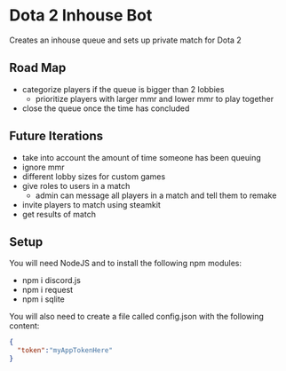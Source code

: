# Dota 2 Inhouse Bot
Creates an inhouse queue and sets up private match for Dota 2

## Road Map
* categorize players if the queue is bigger than 2 lobbies
  * prioritize players with larger mmr and lower mmr to play together
* close the queue once the time has concluded

## Future Iterations
* take into account the amount of time someone has been queuing
* ignore mmr
* different lobby sizes for custom games
* give roles to users in a match
  * admin can message all players in a match and tell them to remake
* invite players to match using steamkit
* get results of match

## Setup
You will need NodeJS and to install the following npm modules:
* npm i discord.js
* npm i request
* npm i sqlite

You will also need to create a file called config.json with the following content:
```json
{
  "token":"myAppTokenHere"
}
```
